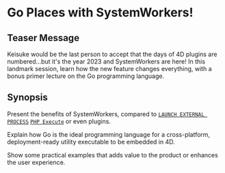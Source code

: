 # Go Places with SystemWorkers!

## Teaser Message

Keisuke would be the last person to accept that the days of 4D plugins are numbered...but it's the year 2023 and SystemWorkers are here! In this landmark session, learn how the new feature changes everything, with a bonus primer lecture on the Go programming language.

## Synopsis 

Present the benefits of SystemWorkers, compared to [`LAUNCH EXTERNAL PROCESS`](https://doc.4d.com/4Dv19/4D/19.5/LAUNCH-EXTERNAL-PROCESS.301-6137469.en.html) [`PHP Execute`](https://doc.4d.com/4Dv19/4D/19.5/PHP-Execute.301-6137576.en.html) or even plugins.

Explain how Go is the ideal programming language for a cross-platform, deployment-ready utility executable to be embedded in 4D.

Show some practical examples that adds value to the product or enhances the user experience.

